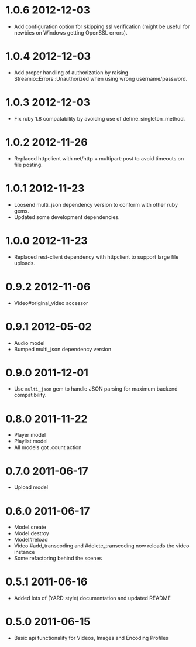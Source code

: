 # 1.0.6 2012-12-03

* Add configuration option for skipping ssl verification (might be useful for newbies on Windows getting OpenSSL errors).

# 1.0.4 2012-12-03

* Add proper handling of authorization by raising Streamio::Errors::Unauthorized when using wrong username/password.

# 1.0.3 2012-12-03

* Fix ruby 1.8 compatability by avoiding use of define_singleton_method.

# 1.0.2 2012-11-26

* Replaced httpclient with net/http + multipart-post to avoid timeouts on file posting.

# 1.0.1 2012-11-23

* Loosend multi_json dependency version to conform with other ruby gems.
* Updated some development dependencies.

# 1.0.0 2012-11-23

* Replaced rest-client dependency with httpclient to support large file uploads.

# 0.9.2 2012-11-06

* Video#original_video accessor

# 0.9.1 2012-05-02

* Audio model
* Bumped multi_json dependency version

# 0.9.0 2011-12-01

* Use `multi_json` gem to handle JSON parsing for maximum backend compatibility.

# 0.8.0 2011-11-22

* Player model
* Playlist model
* All models got .count action

# 0.7.0 2011-06-17

* Upload model

# 0.6.0 2011-06-17

* Model.create
* Model.destroy
* Model#reload
* Video #add_transcoding and #delete_transcoding now reloads the video instance
* Some refactoring behind the scenes

# 0.5.1 2011-06-16

* Added lots of (YARD style) documentation and updated README

# 0.5.0 2011-06-15

* Basic api functionality for Videos, Images and Encoding Profiles
